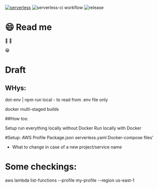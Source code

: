 [![serverless](http://public.serverless.com/badges/v3.svg)](http://www.serverless.com)
![serverless-ci workflow](https://github.com/RichardSilveira/sls-aws-nodejs-typescript-docker/actions/workflows/serverless-ci.yml/badge.svg)
![release](https://img.shields.io/github/v/tag/RichardSilveira/sls-aws-nodejs-typescript-docker?include_prereleases)


# 😄 Read me



:rocket:
🎯

:grin:




# Draft

## WHys:
dot-env | npm run local - to read from .env file only

docker multi-staged builds

##How tos:

Setup run everything locally without Docker
Run locally with Docker

#Setup:
AWS Profile
Package.json
serverless.yaml
Docker-compose files'

- What to change in case of a new project/service name

# Some checkings:

aws lambda list-functions --profile my-profile --region us-east-1
